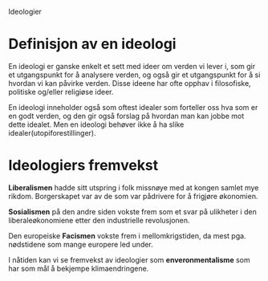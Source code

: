 Ideologier

# Definisjon av en ideologi
En ideologi er ganske enkelt et sett med ideer om verden vi lever i, som gir et utgangspunkt for å analysere verden, og også gir et utgangspunkt for å si hvordan vi kan påvirke verden. Disse ideene har ofte opphav i filosofiske, politiske og/eller religiøse ideer.

En ideologi inneholder også som oftest idealer som forteller oss hva som er en godt verden, og den gir også forslag på hvordan man kan jobbe mot dette idealet. Men en ideologi behøver ikke å ha slike idealer(utopiforestillinger).

# Ideologiers fremvekst
**Liberalismen** hadde sitt utspring i folk missnøye med at kongen samlet mye rikdom. Borgerskapet var av de som var pådrivere for å frigjøre økonomien. 

**Sosialismen** på den andre siden vokste frem som et svar på ulikheter i den liberaleøkonomiene etter den industrielle revolusjonen. 

Den europeiske **Facismen** vokste frem i mellomkrigstiden, da mest pga. nødstidene som mange europere led under.

I nåtiden kan vi se fremvekst av ideologier som **enveronmentalisme** som har som mål å bekjempe klimaendringene.
